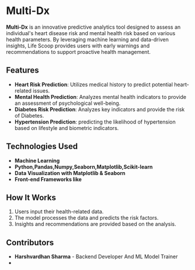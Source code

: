 # Multi-Dx

**Multi-Dx** is an innovative predictive analytics tool designed to assess an individual's heart disease risk and mental health risk based on various health parameters. By leveraging machine learning and data-driven insights, Life Scoop provides users with early warnings and recommendations to support proactive health management.

## Features
- **Heart Risk Prediction**: Utilizes medical history to predict potential heart-related issues.
- **Mental Health Prediction**: Analyzes mental health indicators to provide an assessment of psychological well-being.
- **Diabetes Risk Prediction**: Analyzes key indicators and provide the risk of Diabetes.
- **Hypertension Prediction**: predicting the likelihood of hypertension based on lifestyle and biometric indicators.

## Technologies Used
- **Machine Learning**
- **Python,Pandas,Numpy,Seaborn,Matplotlib,Scikit-learn**
- **Data Visualization with Matplotlib & Seaborn**
- **Front-end Frameworks like**

## How It Works
1. Users input their health-related data.
2. The model processes the data and predicts the risk factors.
3. Insights and recommendations are provided based on the analysis.

## Contributors
- **Harshvardhan Sharma** - Backend Developer And ML Model Trainer
- 
